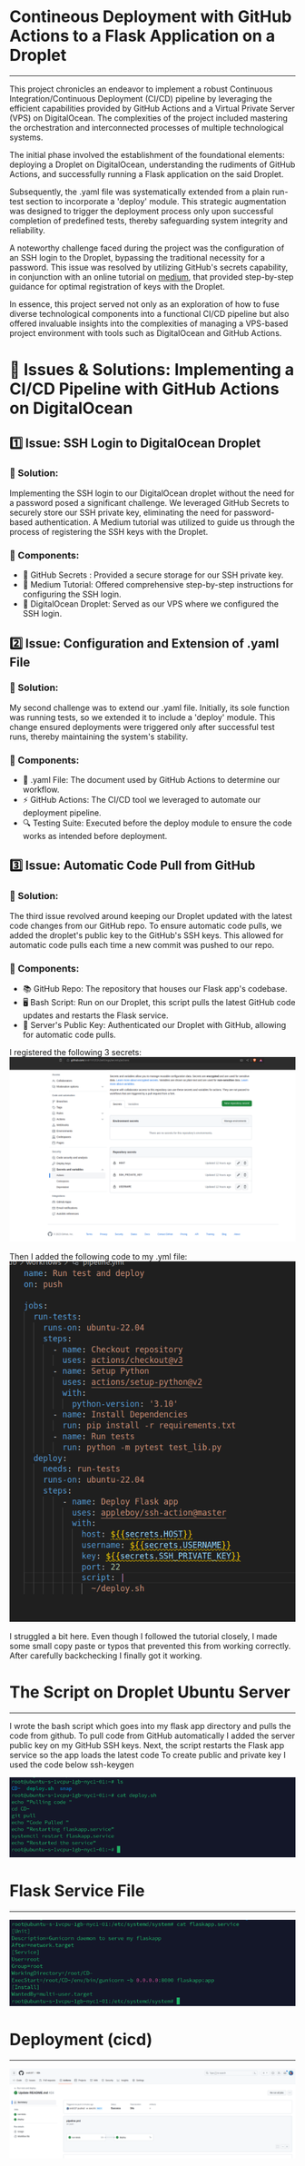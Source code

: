 # Contineous Deployment with GitHub Actions to a Flask Application on a Droplet
---

This project chronicles an endeavor to implement a robust Continuous Integration/Continuous Deployment (CI/CD) pipeline by leveraging the efficient capabilities provided by GitHub Actions and a Virtual Private Server (VPS) on DigitalOcean. The complexities of the project included mastering the orchestration and interconnected processes of multiple technological systems.

The initial phase involved the establishment of the foundational elements: deploying a Droplet on DigitalOcean, understanding the rudiments of GitHub Actions, and successfully running a Flask application on the said Droplet.

Subsequently, the .yaml file was systematically extended from a plain run-test section to incorporate a 'deploy' module. This strategic augmentation was designed to trigger the deployment process only upon successful completion of predefined tests, thereby safeguarding system integrity and reliability.

A noteworthy challenge faced during the project was the configuration of an SSH login to the Droplet, bypassing the traditional necessity for a password. This issue was resolved by utilizing GitHub's secrets capability, in conjunction with an online tutorial on [medium](https://medium.com/swlh/how-to-deploy-your-application-to-digital-ocean-using-github-actions-and-save-up-on-ci-cd-costs-74b7315facc2), that provided step-by-step guidance for optimal registration of keys with the Droplet.

In essence, this project served not only as an exploration of how to fuse diverse technological components into a functional CI/CD pipeline but also offered invaluable insights into the complexities of managing a VPS-based project environment with tools such as DigitalOcean and GitHub Actions.

# 🎯 Issues & Solutions: Implementing a CI/CD Pipeline with GitHub Actions on DigitalOcean

## 1️⃣ Issue: SSH Login to DigitalOcean Droplet 

### 🔐 Solution: 

Implementing the SSH login to our DigitalOcean droplet without the need for a password posed a significant challenge. We leveraged GitHub Secrets to securely store our SSH private key, eliminating the need for password-based authentication. A Medium tutorial was utilized to guide us through the process of registering the SSH keys with the Droplet.

### 🔧 Components: 

   - 🔑 GitHub Secrets : Provided a secure storage for our SSH private key.
   - 📒 Medium Tutorial: Offered comprehensive step-by-step instructions for configuring the SSH login.
   - 🌊 DigitalOcean Droplet: Served as our VPS where we configured the SSH login.

## 2️⃣ Issue: Configuration and Extension of .yaml File 

### 🔐 Solution: 

My second challenge was to extend our .yaml file. Initially, its sole function was running tests, so we extended it to include a 'deploy' module. This change ensured deployments were triggered only after successful test runs, thereby maintaining the system's stability.

### 🔧 Components:

   - 📑 .yaml File: The document used by GitHub Actions to determine our workflow.
   - ⚡ GitHub Actions: The CI/CD tool we leveraged to automate our deployment pipeline.
   - 🔍 Testing Suite: Executed before the deploy module to ensure the code works as intended before deployment.

## 3️⃣ Issue: Automatic Code Pull from GitHub

### 🔐 Solution: 

The third issue revolved around keeping our Droplet updated with the latest code changes from our GitHub repo. To ensure automatic code pulls, we added the droplet's public key to the GitHub's SSH keys. This allowed for automatic code pulls each time a new commit was pushed to our repo.

### 🔧 Components: 

   - 📚 GitHub Repo: The repository that houses our Flask app's codebase.
   - 🖥️ Bash Script: Run on our Droplet, this script pulls the latest GitHub code updates and restarts the Flask service.
   - 🔐 Server's Public Key: Authenticated our Droplet with GitHub, allowing for automatic code pulls.
     

I registered the following 3 secrets:
![](/Images/secrets.png?raw=true)

Then I added the following code to my .yml file:
![](/Images/yml.png?raw=true)

I struggled a bit here. Even though I followed the tutorial closely, I made some small copy paste or typos that prevented this from working correctly. After carefully backchecking I finally got it working. 


# The Script on Droplet Ubuntu Server
---
I wrote the bash script which goes into my flask app directory and pulls the code from github. To pull code from GitHub automatically I added the server public key on my GitHub SSH keys. Next, the script restarts the Flask app service so the app loads the latest code
To create public and private key I used the code below
ssh-keygen 

![](/Images/script.png?raw=true)

# Flask Service File
---

![](/Images/service.png?raw=true)



# Deployment (cicd)
---
![](/Images/cicd.png?raw=true)
